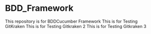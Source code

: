 # BDD_Framework
This repository is for BDDCucumber Framework
This is for Testing GitKraken
This is for Testing Gitkraken 2
This is for Testing Gitkraken 3

